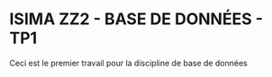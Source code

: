 # ISIMA ZZ2 - BASE DE DONNÉES - TP1 
Ceci est le premier travail pour la discipline de base de données 
